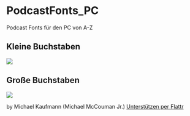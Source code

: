 PodcastFonts_PC
===============

Podcast Fonts für den PC von A-Z

**Kleine Buchstaben**
----
<img src="https://raw.github.com/C3ltaXMedia/PodcastFonts_PC/master/PodcastProjekte_Font/a-z_klein.png">

**Große Buchstaben**
----
<img src="https://raw.github.com/C3ltaXMedia/PodcastFonts_PC/master/PodcastProjekte_Font/A-Z.png">



by Michael Kaufmann (Michael McCouman Jr.) <a href="https://flattr.com/profile/mccouman">Unterstützen per Flattr</a>
